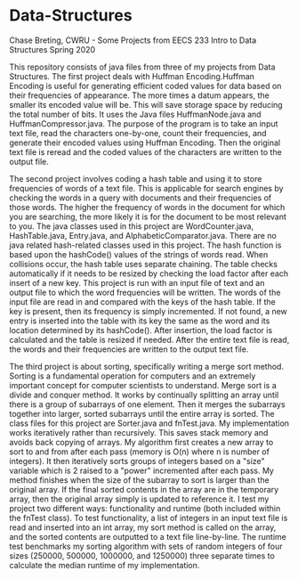 # Data-Structures
Chase Breting, CWRU - Some Projects from EECS 233 Intro to Data Structures Spring 2020

This repository consists of java files from three of my projects from Data Structures. 
The first project deals with Huffman Encoding.Huffman Encoding is useful for generating efficient coded values for data based on their 
frequencies of appearance. The more times a datum appears, the smaller its encoded value will be. This will save storage space 
by reducing the total number of bits. It uses the Java files HuffmanNode.java and HuffmanCompressor.java. 
The purpose of the program is to take an input text file, read the characters one-by-one, count their frequencies, and generate 
their encoded values using Huffman Encoding. Then the original text file is reread and the coded values of the characters
are written to the output file.

The second project involves coding a hash table and using it to store frequencies of words of a text file. This is applicable for search
engines by checking the words in a query with documents and their frequencies of those words. The higher the frequency of words in the
document for which you are searching, the more likely it is for the document to be most relevant to you.
The java classes used in this project are WordCounter.java, HashTable.java, Entry.java, and AlphabeticComparator.java.
There are no java related hash-related classes used in this project. The hash function is based upon the hashCode() values of the strings 
of words read. When collisions occur, the hash table uses separate chaining. The table checks automatically if it needs to be resized 
by checking the load factor after each insert of a new key.
This project is run with an input file of text and an output file to which the word frequencies will be written. The words of the input
file are read in and compared with the keys of the hash table. If the key is present, then its frequency is simply incremented. If not
found, a new entry is inserted into the table with its key the same as the word and its location determined by its hashCode(). After
insertion, the load factor is calculated and the table is resized if needed. After the entire text file is read, the words and their
frequencies are written to the output text file.

The third project is about sorting, specifically writing a merge sort method. Sorting is a fundamental operation for computers and an
extremely important concept for computer scientists to understand. Merge sort is a divide and conquer method. It works by continually 
splitting an array until there is a group of subarrays of one element. Then it merges the subarrays together into larger, sorted
subarrays until the entire array is sorted.
The class files for this project are Sorter.java and fnTest.java.
My implementation works iteratively rather than recursively. This saves stack memory and avoids back copying of arrays. 
My algorithm first creates a new array to sort to and from after each pass (memory is O(n) where n is number of integers).
It then iteratively sorts groups of integers based on a "size" variable which is 2 raised to a "power" incremented after each pass.
My method finishes when the size of the subarray to sort is larger than the original array. If the final sorted contents in the 
array are in the temporary array, then the original array simply is updated to reference it.
I test my project two different ways: functionality and runtime (both included within the fnTest class). To test functionality,
a list of integers in an input text file is read and inserted into an int array, my sort method is called on the array, and
the sorted contents are outputted to a text file line-by-line. The runtime test benchmarks my sorting algorithm with sets 
of random integers of four sizes (250000, 500000, 1000000, and 1250000) three separate times to calculate the median runtime
of my implementation.

